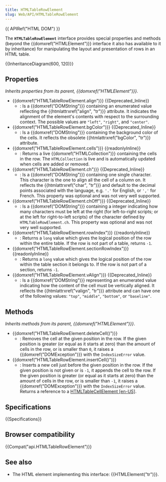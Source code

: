 ```yaml
---
title: HTMLTableRowElement
slug: Web/API/HTMLTableRowElement
---
```


{{ APIRef("HTML DOM") }}

The **`HTMLTableRowElement`** interface provides special properties and methods (beyond the {{domxref("HTMLElement")}} interface it also has available to it by inheritance) for manipulating the layout and presentation of rows in an HTML table.

{{InheritanceDiagram(600, 120)}}

## Properties

_Inherits properties from its parent, {{domxref("HTMLElement")}}._

- {{domxref("HTMLTableRowElement.align")}} {{Deprecated_Inline}}
  - : Is a {{domxref("DOMString")}} containing an enumerated value reflecting the {{htmlattrxref("align", "tr")}} attribute. It indicates the alignment of the element's contents with respect to the surrounding context. The possible values are `"left"`, `"right"`, and `"center"`.
- {{domxref("HTMLTableRowElement.bgColor")}} {{Deprecated_Inline}}
  - : Is a {{domxref("DOMString")}} containing the background color of the cells. It reflects the obsolete {{htmlattrxref("bgColor", "tr")}} attribute.
- {{domxref("HTMLTableRowElement.cells")}} {{readonlyInline}}
  - : Returns a live {{domxref("HTMLCollection")}} containing the cells in the row. The `HTMLCollection` is live and is automatically updated when cells are added or removed.
- {{domxref("HTMLTableRowElement.ch")}} {{Deprecated_Inline}}
  - : Is a {{domxref("DOMString")}} containing one single character. This character is the one to align all the cell of a column on. It reflects the {{htmlattrxref("char", "tr")}} and default to the decimal points associated with the language, e.g. `'.'` for English, or `','` for French. This property was optional and was not very well supported.
- {{domxref("HTMLTableRowElement.chOff")}} {{Deprecated_Inline}}
  - : Is a {{domxref("DOMString")}} containing a integer indicating how many characters must be left at the right (for left-to-right scripts; or at the left for right-to-left scripts) of the character defined by `HTMLTableRowElement.ch`. This property was optional and was not very well supported.
- {{domxref("HTMLTableRowElement.rowIndex")}} {{readonlyInline}}
  - : Returns a `long` value which gives the logical position of the row within the entire table. If the row is not part of a table, returns `-1`.
- {{domxref("HTMLTableRowElement.sectionRowIndex")}} {{readonlyInline}}
  - : Returns a `long` value which gives the logical position of the row within the table section it belongs to. If the row is not part of a section, returns `-1`.
- {{domxref("HTMLTableRowElement.vAlign")}} {{Deprecated_Inline}}
  - : Is a {{domxref("DOMString")}} representing an enumerated value indicating how the content of the cell must be vertically aligned. It reflects the {{htmlattrxref("valign", "tr")}} attribute and can have one of the following values: `"top"`, `"middle"`, `"bottom"`, or `"baseline"`.

## Methods

_Inherits methods from its parent, {{domxref("HTMLElement")}}_.

- {{domxref("HTMLTableRowElement.deleteCell()")}}
  - : Removes the cell at the given position in the row. If the given position is greater (or equal as it starts at zero) than the amount of cells in the row, or is smaller than `0`, it raises a {{domxref("DOMException")}} with the `IndexSizeError` value.
- {{domxref("HTMLTableRowElement.insertCell()")}}
  - : Inserts a new cell just before the given position in the row. If the given position is not given or is `-1`, it appends the cell to the row. If the given position is greater (or equal as it starts at zero) than the amount of cells in the row, or is smaller than `-1`, it raises a {{domxref("DOMException")}} with the `IndexSizeError` value. Returns a reference to a [HTMLTableCellElement \[en-US\]](/zh-CN/docs/Web/API/HTMLTableCellElement).

## Specifications

{{Specifications}}

## Browser compatibility

{{Compat("api.HTMLTableRowElement")}}

## See also

- The HTML element implementing this interface: {{HTMLElement("tr")}}.
